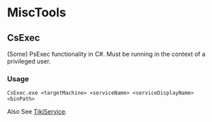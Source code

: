 # MiscTools

## CsExec
(Some) PsExec functionality in C#.  Must be running in the context of a privileged user.

### Usage
```
CsExec.exe <targetMachine> <serviceName> <serviceDisplayName> <binPath>
```

Also See [TikiService](https://rastamouse.me/2019/08/tikiservice/).